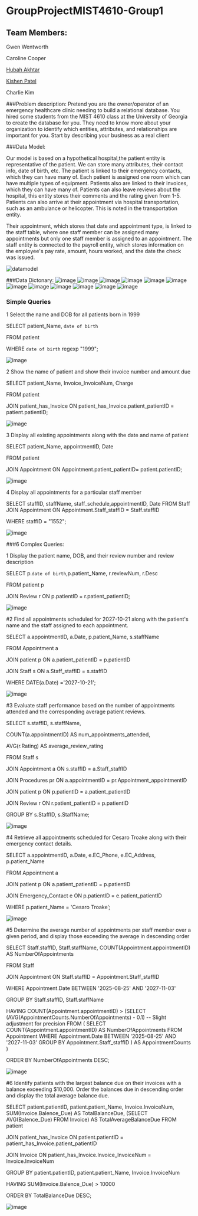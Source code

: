 # GroupProjectMIST4610-Group1

## Team Members: 
Gwen Wentworth

Caroline Cooper

[Hubah Akhtar]( https://github.com/hubahakhtar/Project1 )

[Kishen Patel]( https://github.com/supersomeone03/Project-1)

Charlie Kim 

###Problem description:
Pretend you are the owner/operator of an emergency healthcare clinic needing to build a relational database. You hired some students from the MIST 4610 class at the University of Georgia 
to create the database for you. They need to know more about your organization to identify which entities, attributes, and relationships are important for you. Start by describing your business as a real client 

###Data Model: 

Our model is based on a hypothetical hospital,the patient entity is representative of the patient. We can store many attributes, their contact info, date of birth, etc. The patient is linked to their emergency contacts, which they can have many of. Each patient is assigned one room which can have multiple types of equipment. Patients also are linked to their invoices, which they can have many of. Patients can also leave reviews about the hospital, this entity stores their comments and the rating given from 1-5. Patients can also arrive at their appointment via hospital transportation, such as an ambulance or helicopter. This is noted in the transportation entity. 

Their appointment, which stores that date and appointment type, is linked to the staff table, where one staff member can be assigned many appointments but only one staff member is assigned to an appointment. The staff entity is connected to the payroll entity, which stores information on the employee's pay rate, amount, hours worked, and the date the check was issued. 

![datamodel](https://github.com/gaw63800/GroupProjectMIST4610-Group1/assets/150155143/6d61a203-e7eb-44c1-b69d-e79b9ccb71cb)

###Data Dictonary: 
![image](https://github.com/gaw63800/GroupProjectMIST4610-Group1/assets/150155143/15c67da6-6599-47a2-8355-4afbd062d3ea)
![image](https://github.com/gaw63800/GroupProjectMIST4610-Group1/assets/150155143/4d762486-5ede-4fe6-9e88-9a26828b9d76)
![image](https://github.com/gaw63800/GroupProjectMIST4610-Group1/assets/150155143/fee98406-80a5-4ec7-bbd9-b5430d5340cc)
![image](https://github.com/gaw63800/GroupProjectMIST4610-Group1/assets/150155143/b972e404-21f1-4767-9573-f8bcbe950986)
![image](https://github.com/gaw63800/GroupProjectMIST4610-Group1/assets/150155143/03b6b069-234e-4803-a1df-62b3094b0299)
![image](https://github.com/gaw63800/GroupProjectMIST4610-Group1/assets/150155143/13131b4d-a442-46a7-88fb-74430e4ec39d)
![image](https://github.com/gaw63800/GroupProjectMIST4610-Group1/assets/150155143/b382de7f-9a7b-4614-91b8-fb4a8b81fa85)
![image](https://github.com/gaw63800/GroupProjectMIST4610-Group1/assets/150155143/4faced4e-b4e5-4e7e-86ff-624f4f99a577)
![image](https://github.com/gaw63800/GroupProjectMIST4610-Group1/assets/150155143/c46a6bd3-81e6-44ba-8a9e-e3ff0875b168)
![image](https://github.com/gaw63800/GroupProjectMIST4610-Group1/assets/150155143/e7e61daf-7935-4fd3-af2e-03f1befffbc8)
![image](https://github.com/gaw63800/GroupProjectMIST4610-Group1/assets/150155143/bf7be95c-6f76-4925-8af8-b38645060699)
![image](https://github.com/gaw63800/GroupProjectMIST4610-Group1/assets/150155143/97904006-042a-4ca2-8c07-1e39e5b536d0)

### Simple Queries 

1 Select the name and DOB for all patients born in 1999 

SELECT patient_Name, `date of birth`  

FROM patient 

WHERE `date of birth` regexp "1999"; 

 ![image](https://github.com/gaw63800/GroupProjectMIST4610-Group1/assets/150155143/a30bf304-ce27-4060-a2e8-479d8457d876)

2 Show the name of patient and show their invoice number and amount due 


SELECT patient_Name, Invoice_InvoiceNum, Charge 

FROM patient 

JOIN patient_has_Invoice ON patient_has_Invoice.patient_patientID = patient.patientID; 

![image](https://github.com/gaw63800/GroupProjectMIST4610-Group1/assets/150155143/a4033758-5b2e-4ca0-9159-c7e4d00fb04b)
 
3 Display all existing appointments along with the date and name of patient 

SELECT patient_Name, appointmentID, Date 

FROM patient 

JOIN Appointment ON Appointment.patient_patientID= patient.patientID; 

 ![image](https://github.com/gaw63800/GroupProjectMIST4610-Group1/assets/150155143/ef536e62-f940-4426-adbf-dbf91f2c95c7)

4 Display all appointments for a particular staff member 

SELECT staffID, staffName, staff_schedule,appointmentID, Date 
FROM Staff 
JOIN Appointment ON Appointment.Staff_staffID = Staff.staffID 

WHERE staffID = "1552"; 

![image](https://github.com/gaw63800/GroupProjectMIST4610-Group1/assets/150155143/c7d6b85c-0274-420a-a4b7-6154daf814bf)

###6 Complex Queries: 

1 Display the patient name, DOB, and their review number and review description 

SELECT p.`date of birth`,p.patient_Name, r.reviewNum, r.Desc 

FROM patient p 

JOIN Review r ON p.patientID = r.patient_patientID; 

 ![image](https://github.com/gaw63800/GroupProjectMIST4610-Group1/assets/150155143/fc50f224-b85e-40c2-9b25-7ae5d94ff579)

#2 Find all appointments scheduled for 2027-10-21 along with the patient's name and the staff assigned to each appointment. 

SELECT a.appointmentID, a.Date, p.patient_Name, s.staffName 

FROM Appointment a 

JOIN patient p ON a.patient_patientID = p.patientID 

JOIN Staff s ON a.Staff_staffID = s.staffID 

WHERE DATE(a.Date) ='2027-10-21'; 

![image](https://github.com/gaw63800/GroupProjectMIST4610-Group1/assets/150155143/1ea334c9-3241-4106-8c8b-55614b81df16)

#3 Evaluate staff performance based on the number of appointments attended and the corresponding average patient reviews. 

SELECT s.staffID, s.staffName,   

COUNT(a.appointmentID) AS num_appointments_attended,  

AVG(r.Rating) AS average_review_rating 

FROM Staff s 

JOIN Appointment a ON s.staffID = a.Staff_staffID 

JOIN Procedures pr ON a.appointmentID = pr.Appointment_appointmentID 

JOIN patient p ON p.patientID = a.patient_patientID 

JOIN Review r ON r.patient_patientID = p.patientID 

GROUP BY s.StaffID, s.StaffName; 
 
![image](https://github.com/gaw63800/GroupProjectMIST4610-Group1/assets/150155143/d6732138-83be-4fe5-884b-d13f5b938255)

#4 Retrieve all appointments scheduled for Cesaro Troake along with their emergency contact details.  

SELECT a.appointmentID, a.Date, e.EC_Phone, e.EC_Address, p.patient_Name 

FROM Appointment a 

JOIN patient p ON a.patient_patientID = p.patientID 

JOIN Emergency_Contact e ON p.patientID = e.patient_patientID 

WHERE p.patient_Name = 'Cesaro Troake’; 

![image](https://github.com/gaw63800/GroupProjectMIST4610-Group1/assets/150155143/fc638be6-d467-4e33-827f-1f8733387399)

#5 Determine the average number of appointments per staff member over a given period, and display those exceeding the average in descending order 

SELECT Staff.staffID, Staff.staffName, COUNT(Appointment.appointmentID) AS NumberOfAppointments 

FROM Staff 

JOIN Appointment ON Staff.staffID = Appointment.Staff_staffID 

WHERE Appointment.Date BETWEEN '2025-08-25' AND '2027-11-03' 

GROUP BY Staff.staffID, Staff.staffName 

HAVING COUNT(Appointment.appointmentID) > (SELECT (AVG(AppointmentCounts.NumberOfAppointments) - 0.1) -- Slight adjustment for precision FROM ( 
SELECT COUNT(Appointment.appointmentID) AS NumberOfAppointments 
FROM Appointment 
 WHERE Appointment.Date BETWEEN '2025-08-25' AND '2027-11-03' 
GROUP BY Appointment.Staff_staffID 
) AS AppointmentCounts  ) 

ORDER BY NumberOfAppointments DESC; 
 
![image](https://github.com/gaw63800/GroupProjectMIST4610-Group1/assets/150155143/c4e4e684-f062-4270-b7c8-56bbf45ff12a)

#6 Identify patients with the largest balance due on their invoices with a balance exceeding $10,000. Order the balances due in descending order and display the total average balance due. 


SELECT patient.patientID, patient.patient_Name, Invoice.InvoiceNum, SUM(Invoice.Balence_Due) AS TotalBalanceDue, 
(SELECT AVG(Balence_Due) FROM Invoice) AS TotalAverageBalanceDue 
FROM patient 

JOIN patient_has_Invoice ON patient.patientID = patient_has_Invoice.patient_patientID 

JOIN Invoice ON patient_has_Invoice.Invoice_InvoiceNum = Invoice.InvoiceNum 

GROUP BY patient.patientID, patient.patient_Name, Invoice.InvoiceNum 

HAVING SUM(Invoice.Balence_Due) > 10000 

ORDER BY TotalBalanceDue DESC; 

![image](https://github.com/gaw63800/GroupProjectMIST4610-Group1/assets/150155143/6237059d-e165-4e0f-a1aa-d58288e70a7e)





